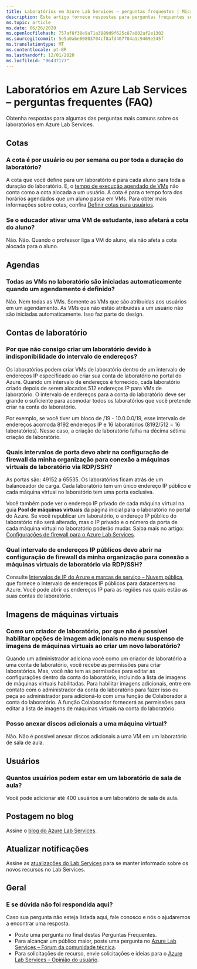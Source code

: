 ```yaml
---
title: Laboratórios em Azure Lab Services – perguntas frequentes | Microsoft Docs
description: Este artigo fornece respostas para perguntas frequentes sobre os laboratórios em Azure Lab Services.
ms.topic: article
ms.date: 06/26/2020
ms.openlocfilehash: 757af8f30e9a71a3889d9f625c87a002af2e1302
ms.sourcegitcommit: 5e5a0abe60803704cf8afd407784a1c9469e545f
ms.translationtype: MT
ms.contentlocale: pt-BR
ms.lasthandoff: 12/01/2020
ms.locfileid: "96437177"
---
```

# <a name="labs-in-azure-lab-services--frequently-asked-questions-faq"></a>Laboratórios em Azure Lab Services – perguntas frequentes (FAQ)
Obtenha respostas para algumas das perguntas mais comuns sobre os laboratórios em Azure Lab Services. 

## <a name="quotas"></a>Cotas

### <a name="is-the-quota-per-user-or-per-week-or-per-entire-duration-of-the-lab"></a>A cota é por usuário ou por semana ou por toda a duração do laboratório? 
A cota que você define para um laboratório é para cada aluno para toda a duração do laboratório. E, o [tempo de execução agendado de VMs](how-to-create-schedules.md) não conta como a cota alocada a um usuário. A cota é para o tempo fora dos horários agendados que um aluno passa em VMs.  Para obter mais informações sobre cotas, confira [Definir cotas para usuários](how-to-configure-student-usage.md#set-quotas-for-users).

### <a name="if-educator-turns-on-a-student-vm-does-that-affect-the-student-quota"></a>Se o educador ativar uma VM de estudante, isso afetará a cota do aluno? 
Não. Não. Quando o professor liga a VM do aluno, ela não afeta a cota alocada para o aluno. 

## <a name="schedules"></a>Agendas

### <a name="do-all-vms-in-the-lab-start-automatically-when-a-schedule-is-set"></a>Todas as VMs no laboratório são iniciadas automaticamente quando um agendamento é definido? 
Não. Nem todas as VMs. Somente as VMs que são atribuídas aos usuários em um agendamento. As VMs que não estão atribuídas a um usuário não são iniciadas automaticamente. Isso faz parte do design. 

## <a name="lab-accounts"></a>Contas de laboratório

### <a name="why-am-i-not-able-to-create-a-lab-because-of-unavailability-of-the-address-range"></a>Por que não consigo criar um laboratório devido à indisponibilidade do intervalo de endereços? 

Os laboratórios podem criar VMs de laboratório dentro de um intervalo de endereços IP especificado ao criar sua conta de laboratório no portal do Azure. Quando um intervalo de endereços é fornecido, cada laboratório criado depois de serem alocados 512 endereços IP para VMs de laboratório. O intervalo de endereços para a conta do laboratório deve ser grande o suficiente para acomodar todos os laboratórios que você pretende criar na conta do laboratório. 

Por exemplo, se você tiver um bloco de /19 - 10.0.0.0/19, esse intervalo de endereços acomoda 8192 endereços IP e 16 laboratórios (8192/512 = 16 laboratórios). Nesse caso, a criação de laboratório falha na décima sétima criação de laboratório.

### <a name="what-port-ranges-should-i-open-on-my-organizations-firewall-setting-to-connect-to-lab-virtual-machines-via-rdpssh"></a>Quais intervalos de porta devo abrir na configuração de firewall da minha organização para conexão a máquinas virtuais de laboratório via RDP/SSH?

As portas são: 49152 a 65535. Os laboratórios ficam atrás de um balanceador de carga. Cada laboratório tem um único endereço IP público e cada máquina virtual no laboratório tem uma porta exclusiva. 

Você também pode ver o endereço IP privado de cada máquina virtual na guia **Pool de máquinas virtuais** da página inicial para o laboratório no portal do Azure. Se você republicar um laboratório, o endereço IP público do laboratório não será alterado, mas o IP privado e o número da porta de cada máquina virtual no laboratório poderão mudar. Saiba mais no artigo: [Configurações de firewall para o Azure Lab Services](how-to-configure-firewall-settings.md).

### <a name="what-public-ip-address-range-should-i-open-on-my-organizations-firewall-settings-to-connect-to-lab-virtual-machines-via-rdpssh"></a>Qual intervalo de endereços IP públicos devo abrir na configuração de firewall da minha organização para conexão a máquinas virtuais de laboratório via RDP/SSH?
Consulte [Intervalos de IP do Azure e marcas de serviço – Nuvem pública](https://www.microsoft.com/download/details.aspx?id=56519), que fornece o intervalo de endereços IP públicos para datacenters no Azure. Você pode abrir os endereços IP para as regiões nas quais estão as suas contas de laboratório.

## <a name="virtual-machine-images"></a>Imagens de máquinas virtuais

### <a name="as-a-lab-creator-why-cant-i-enable-additional-image-options-in-the-virtual-machine-images-dropdown-when-creating-a-new-lab"></a>Como um criador de laboratório, por que não é possível habilitar opções de imagem adicionais no menu suspenso de imagens de máquinas virtuais ao criar um novo laboratório?

Quando um administrador adiciona você como um criador de laboratório a uma conta de laboratório, você recebe as permissões para criar laboratórios. Mas, você não tem as permissões para editar as configurações dentro da conta do laboratório, incluindo a lista de imagens de máquinas virtuais habilitadas. Para habilitar imagens adicionais, entre em contato com o administrador da conta do laboratório para fazer isso ou peça ao administrador para adicioná-lo com uma função de Colaborador à conta do laboratório. A função Colaborador fornecerá as permissões para editar a lista de imagens de máquinas virtuais na conta do laboratório.

### <a name="can-i-attach-additional-disks-to-a-virtual-machine"></a>Posso anexar discos adicionais a uma máquina virtual?
Não. Não é possível anexar discos adicionais a uma VM em um laboratório de sala de aula. 

## <a name="users"></a>Usuários

### <a name="how-many-users-can-be-in-a-classroom-lab"></a>Quantos usuários podem estar em um laboratório de sala de aula?
Você pode adicionar até 400 usuários a um laboratório de sala de aula. 

## <a name="blog-post"></a>Postagem no blog
Assine o [blog do Azure Lab Services](https://aka.ms/azlabs-blog).

## <a name="update-notifications"></a>Atualizar notificações
Assine as [atualizações do Lab Services](https://azure.microsoft.com/updates/?product=lab-services) para se manter informado sobre os novos recursos no Lab Services.

## <a name="general"></a>Geral
### <a name="what-if-my-question-isnt-answered-here"></a>E se dúvida não foi respondida aqui?
Caso sua pergunta não esteja listada aqui, fale conosco e nós o ajudaremos a encontrar uma resposta.

- Poste uma pergunta no final destas Perguntas Frequentes. 
- Para alcançar um público maior, poste uma pergunta no [Azure Lab Services – Fórum da comunidade técnica](https://techcommunity.microsoft.com/t5/azure-lab-services/bd-p/AzureLabServices). 
- Para solicitações de recurso, envie solicitações e ideias para o [Azure Lab Services – Opinião do usuário](https://feedback.azure.com/forums/320373-lab-services?category_id=352774).

